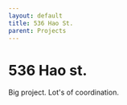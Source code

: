 ```yaml
---
layout: default
title: 536 Hao St.
parent: Projects
---
```


# 536 Hao st. 

Big project. 
Lot's of coordination.